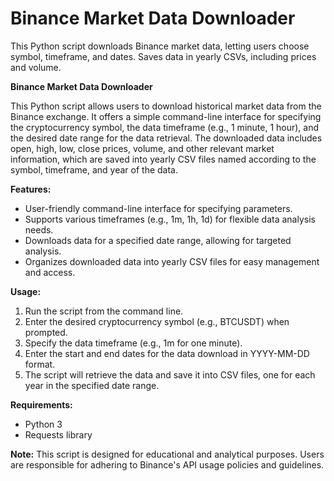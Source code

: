 # Binance Market Data Downloader
This Python script downloads Binance market data, letting users choose symbol, timeframe, and dates. Saves data in yearly CSVs, including prices and volume.

**Binance Market Data Downloader**

This Python script allows users to download historical market data from the Binance exchange. It offers a simple command-line interface for specifying the cryptocurrency symbol, the data timeframe (e.g., 1 minute, 1 hour), and the desired date range for the data retrieval. The downloaded data includes open, high, low, close prices, volume, and other relevant market information, which are saved into yearly CSV files named according to the symbol, timeframe, and year of the data.

**Features:**
- User-friendly command-line interface for specifying parameters.
- Supports various timeframes (e.g., 1m, 1h, 1d) for flexible data analysis needs.
- Downloads data for a specified date range, allowing for targeted analysis.
- Organizes downloaded data into yearly CSV files for easy management and access.

**Usage:**
1. Run the script from the command line.
2. Enter the desired cryptocurrency symbol (e.g., BTCUSDT) when prompted.
3. Specify the data timeframe (e.g., 1m for one minute).
4. Enter the start and end dates for the data download in YYYY-MM-DD format.
5. The script will retrieve the data and save it into CSV files, one for each year in the specified date range.

**Requirements:**
- Python 3
- Requests library

**Note:**
This script is designed for educational and analytical purposes. Users are responsible for adhering to Binance's API usage policies and guidelines.
